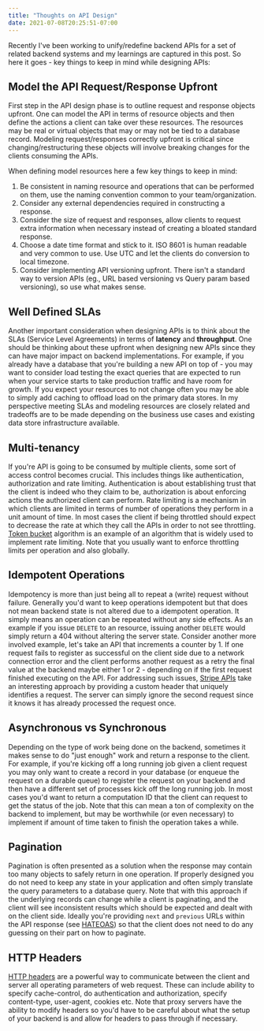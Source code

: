 ```yaml
---
title: "Thoughts on API Design"
date: 2021-07-08T20:25:51-07:00
---
```

Recently I've been working to unify/redefine backend APIs for a set of related
backend systems and my learnings are captured in this post. So here it goes - key
things to keep in mind while designing APIs:

## Model the API Request/Response Upfront
First step in the API design phase is to outline request and response objects upfront.
One can model the API in terms of resource objects and then define the actions a client
can take over these resources. The resources may be real or virtual objects
that may or may not be tied to a database record. Modeling request/responses correctly
upfront is critical since changing/restructuring these objects will involve breaking
changes for the clients consuming the APIs.

When defining model resources here a few key things to keep in mind:
1. Be consistent in naming resource and operations that can be performed on
them, use the naming convention common to your team/organization.
2. Consider any external dependencies required in constructing a response.
3. Consider the size of request and responses, allow clients to request extra
information when necessary instead of creating a bloated standard response.
4. Choose a date time format and stick to it. ISO 8601 is human readable
and very common to use. Use UTC and let the clients do conversion to local
timezone.
5. Consider implementing API versioning upfront. There isn't a standard way to version
APIs (eg., URL based versioning vs Query param based versioning), so use what makes sense.

## Well Defined SLAs
Another important consideration when designing APIs is to think about the SLAs
(Service Level Agreements) in terms of **latency** and **throughput**. One should be
thinking about these upfront when designing new APIs since they can have major
impact on backend implementations. For example, if you already have a database that
you're building a new API on top of - you may want to consider load testing the exact
queries that are expected to run when your service starts to take production
traffic and have room for growth. If you expect your resources to not
change often you may be able to simply add caching to offload load on the primary
data stores. In my perspective meeting SLAs and modeling resources are closely
related and tradeoffs are to be made depending on the business use cases and
existing data store infrastructure available.

## Multi-tenancy
If you're API is going to be consumed by multiple clients, some sort of access
control becomes crucial. This includes things like authentication, authorization
and rate limiting. Authentication is about establishing trust that the client is indeed
who they claim to be, authorization is about enforcing actions the authorized client
can perform. Rate limiting is a mechanism in which clients are limited in terms of
number of operations they perform in a unit amount of time. In most
cases the client if being throttled should expect to decrease the rate at which
they call the APIs in order to not see throttling. [Token bucket](https://en.wikipedia.org/wiki/Token_bucket) algorithm is an example of an algorithm that is widely used to implement rate limiting. Note that
you usually want to enforce throttling limits per operation and also globally.

## Idempotent Operations
Idempotency is more than just being all to repeat a (write) request without failure. Generally
you'd want to keep operations idempotent but that does not mean backend state is not altered due to
a idempotent operation. It simply means an operation can be repeated without any
side effects. As an example if you issue `DELETE` to an resource, issuing another
`DELETE` would simply return a 404 without altering the server state. Consider another
more involved example, let's take an API that increments a counter by 1. If one request
fails to register as successful on the client side due to a network connection error
and the client performs another request as a retry the final value at the backend
maybe either 1 or 2 - depending on if the first request finished executing on the API.
For addressing such issues, [Stripe APIs](!https://stripe.com/docs/api/idempotent_requests)
take an interesting approach by providing a custom header that uniquely identifies a request.
The server can simply ignore the second request since it knows it has already
processed the request once.

## Asynchronous vs Synchronous
Depending on the type of work being done on the backend, sometimes it makes
sense to do "just enough" work and return a response to the client. For example,
if you're kicking off a long running job given a client request you may only want
to create a record in your database (or enqueue the request on a durable queue)
to register the request on your backend and then have a different set of processes
kick off the long running job. In most cases you'd want to return a
computation ID that the client can request to get the status of the job. Note that this
can mean a ton of complexity on the backend to implement, but may be worthwhile
(or even necessary) to implement if amount of time taken to finish the operation
takes a while.

## Pagination
Pagination is often presented as a solution when the response may contain too many objects
to safely return in one operation. If properly designed you do not need to keep any state in your
application and often simply translate the query parameters to a database query.
Note that with this approach if the underlying records can change while a client is
paginating, and the client will see inconsistent results which should be expected and dealt with
on the client side. Ideally you're providing `next` and `previous` URLs within the API response
(see [HATEOAS](!https://en.wikipedia.org/wiki/HATEOAS)) so that the client does
not need to do any guessing on their part on how to paginate.

## HTTP Headers
[HTTP headers](!https://en.wikipedia.org/wiki/List_of_HTTP_header_fields) are a
powerful way to communicate between the client and server all operating
parameters of web request. These can include ability to specify cache-control,
do authentication and authorization, specify content-type, user-agent, cookies etc. Note
that proxy servers have the ability to modify headers so you'd have to be careful about
what the setup of your backend is and allow for headers to pass through if
necessary.
